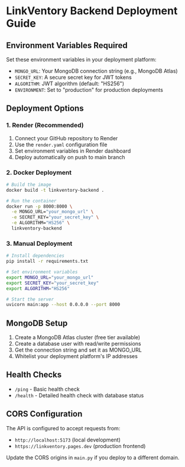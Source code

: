 # LinkVentory Backend Deployment Guide

## Environment Variables Required

Set these environment variables in your deployment platform:

- `MONGO_URL`: Your MongoDB connection string (e.g., MongoDB Atlas)
- `SECRET_KEY`: A secure secret key for JWT tokens
- `ALGORITHM`: JWT algorithm (default: "HS256")
- `ENVIRONMENT`: Set to "production" for production deployments

## Deployment Options

### 1. Render (Recommended)

1. Connect your GitHub repository to Render
2. Use the `render.yaml` configuration file
3. Set environment variables in Render dashboard
4. Deploy automatically on push to main branch

### 2. Docker Deployment

```bash
# Build the image
docker build -t linkventory-backend .

# Run the container
docker run -p 8000:8000 \
  -e MONGO_URL="your_mongo_url" \
  -e SECRET_KEY="your_secret_key" \
  -e ALGORITHM="HS256" \
  linkventory-backend
```

### 3. Manual Deployment

```bash
# Install dependencies
pip install -r requirements.txt

# Set environment variables
export MONGO_URL="your_mongo_url"
export SECRET_KEY="your_secret_key"
export ALGORITHM="HS256"

# Start the server
uvicorn main:app --host 0.0.0.0 --port 8000
```

## MongoDB Setup

1. Create a MongoDB Atlas cluster (free tier available)
2. Create a database user with read/write permissions
3. Get the connection string and set it as MONGO_URL
4. Whitelist your deployment platform's IP addresses

## Health Checks

- `/ping` - Basic health check
- `/health` - Detailed health check with database status

## CORS Configuration

The API is configured to accept requests from:
- `http://localhost:5173` (local development)
- `https://linkventory.pages.dev` (production frontend)

Update the CORS origins in `main.py` if you deploy to a different domain.
